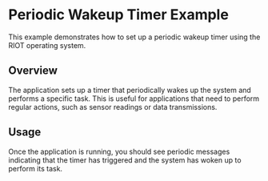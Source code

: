 # Periodic Wakeup Timer Example

This example demonstrates how to set up a periodic wakeup timer using the RIOT operating system.

## Overview

The application sets up a timer that periodically wakes up the system and performs a specific task. This is useful for applications that need to perform regular actions, such as sensor readings or data transmissions.

## Usage

Once the application is running, you should see periodic messages indicating that the timer has triggered and the system has woken up to perform its task.
